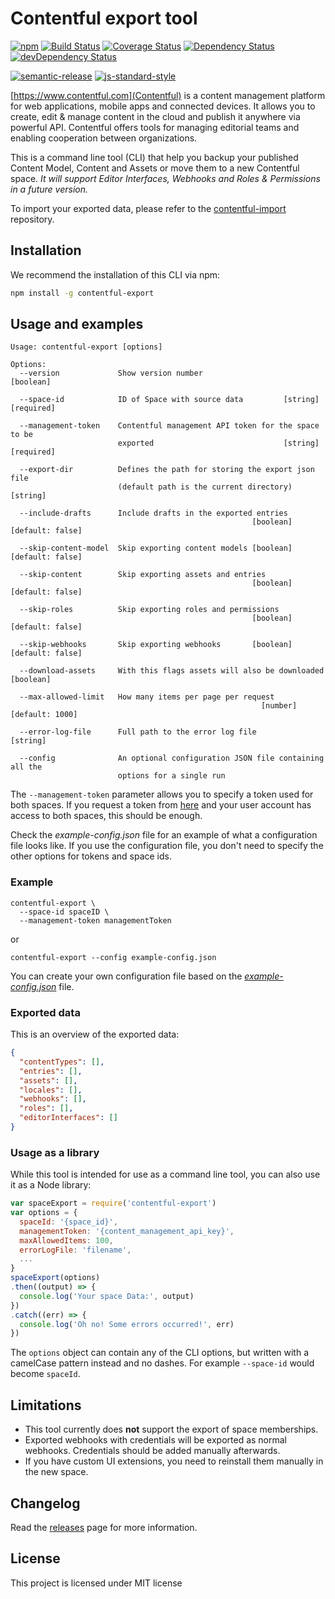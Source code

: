 # Contentful export tool

[![npm](https://img.shields.io/npm/v/contentful-export.svg)](https://www.npmjs.com/package/contentful-export) [![Build Status](https://travis-ci.org/contentful/contentful-export.svg?branch=master)](https://travis-ci.org/contentful/contentful-export) [![Coverage Status](https://coveralls.io/repos/github/contentful/contentful-export/badge.svg?branch=master)](https://coveralls.io/github/contentful/contentful-export?branch=master) [![Dependency Status](https://img.shields.io/david/contentful/contentful-export.svg)](https://david-dm.org/contentful/contentful-export) [![devDependency Status](https://img.shields.io/david/dev/contentful/contentful-import.svg)](https://david-dm.org/contentful/contentful-export#info=devDependencies)

[![semantic-release](https://img.shields.io/badge/%20%20%F0%9F%93%A6%F0%9F%9A%80-semantic--release-e10079.svg)](https://github.com/semantic-release/semantic-release) [![js-standard-style](https://img.shields.io/badge/code%20style-standard-brightgreen.svg)](http://standardjs.com/)

[https://www.contentful.com](Contentful) is a content management platform for web applications, mobile apps and connected devices. It allows you to create, edit & manage content in the cloud and publish it anywhere via powerful API. Contentful offers tools for managing editorial teams and enabling cooperation between organizations.

This is a command line tool (CLI) that help you backup your published Content Model, Content and Assets or move them to a new Contentful space. _It will support Editor Interfaces, Webhooks and Roles & Permissions in a future version._

To import your exported data, please refer to the [contentful-import](https://github.com/contentful/contentful-import) repository.

## Installation

We recommend the installation of this CLI via npm:

```bash
npm install -g contentful-export
```

## Usage and examples

```
Usage: contentful-export [options]

Options:
  --version             Show version number                            [boolean]

  --space-id            ID of Space with source data         [string] [required]

  --management-token    Contentful management API token for the space to be
                        exported                             [string] [required]

  --export-dir          Defines the path for storing the export json file
                        (default path is the current directory)         [string]

  --include-drafts      Include drafts in the exported entries
                                                      [boolean] [default: false]

  --skip-content-model  Skip exporting content models [boolean] [default: false]

  --skip-content        Skip exporting assets and entries
                                                      [boolean] [default: false]

  --skip-roles          Skip exporting roles and permissions
                                                      [boolean] [default: false]

  --skip-webhooks       Skip exporting webhooks       [boolean] [default: false]

  --download-assets     With this flags assets will also be downloaded [boolean]

  --max-allowed-limit   How many items per page per request
                                                        [number] [default: 1000]

  --error-log-file      Full path to the error log file                 [string]

  --config              An optional configuration JSON file containing all the
                        options for a single run
```

The `--management-token` parameter allows you to specify a token used for both spaces. If you request a token from [here](https://www.contentful.com/developers/docs/references/authentication/) and your user account has access to both spaces, this should be enough.

Check the _example-config.json_ file for an example of what a configuration file looks like. If you use the configuration file, you don't need to specify the other options for tokens and space ids.

### Example

```shell
contentful-export \
  --space-id spaceID \
  --management-token managementToken
```

or

```shell
contentful-export --config example-config.json
```

You can create your own configuration file based on the [_example-config.json_](example-config.json) file.

### Exported data

This is an overview of the exported data:

```json
{
  "contentTypes": [],
  "entries": [],
  "assets": [],
  "locales": [],
  "webhooks": [],
  "roles": [],
  "editorInterfaces": []
}
```

### Usage as a library

While this tool is intended for use as a command line tool, you can also use it as a Node library:

```javascript
var spaceExport = require('contentful-export')
var options = {
  spaceId: '{space_id}',
  managementToken: '{content_management_api_key}',
  maxAllowedItems: 100,
  errorLogFile: 'filename',
  ...
}
spaceExport(options)
.then((output) => {
  console.log('Your space Data:', output)
})
.catch((err) => {
  console.log('Oh no! Some errors occurred!', err)
})
```

The `options` object can contain any of the CLI options, but written with a camelCase pattern instead and no dashes. For example `--space-id` would become `spaceId`.

## Limitations

- This tool currently does **not** support the export of space memberships.
- Exported webhooks with credentials will be exported as normal webhooks. Credentials should be added manually afterwards.
- If you have custom UI extensions, you need to reinstall them manually in the new space.

## Changelog

Read the [releases](https://github.com/contentful/contentful-export/releases) page for more information.

## License

This project is licensed under MIT license

[1]: https://www.contentful.com
